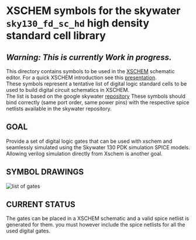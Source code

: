 # XSCHEM symbols for the skywater `sky130_fd_sc_hd` high density standard cell library

## *Warning: This is currently Work in progress.*

This directory contains symbols to be used in the [XSCHEM](https://github.com/StefanSchippers/xschem)
schematic editor. For a quick XSCHEM introduction see this
[presentation](https://xschem.sourceforge.io/stefan/xschem_man/tutorial_xschem_slides.html).  
These symbols represent a tentative list of digital logic standard cells to be used to build 
digital circuit schematics in XSCHEM.  
The list is based on the google skywater
[repository](https://foss-eda-tools.googlesource.com/skywater-pdk/libs)
These symbols should bind correctly (same port order, same power pins) with the respective spice netlists
available in the skywater repository.

## GOAL
Provide a set of digital logic gates that can be used with xschem and seamlessly simulated using the 
Skywater 130 PDK simulation SPICE models. Allowing verilog simulation directly from Xschem is another 
goal.

## SYMBOL DRAWINGS
![list of gates](https://github.com/StefanSchippers/xschem_sky130/blob/main/sky130_stdcells/doc/gates.png)

## CURRENT STATUS

The gates can be placed in a XSCHEM schematic and a valid spice netlist is generated for them. 
you must however include the spice netlists for all the used digital gates.

